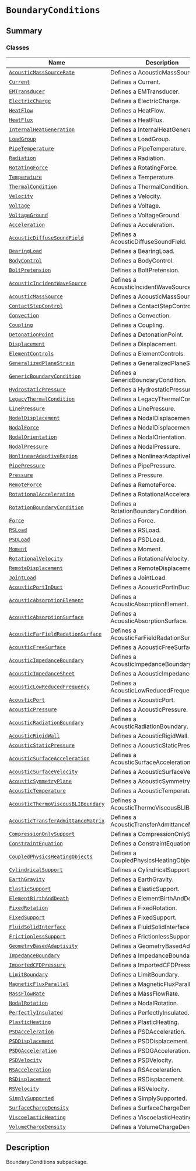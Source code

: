# `BoundaryConditions`

<a id="summary"></a>

## Summary

### Classes

| Name | Description |
|-------------------------------------------------------------------------------------------------------------------------------------------------------------------------------------------|---------------------------------------------|
| [`AcousticMassSourceRate`](AcousticMassSourceRate.md#ansys.mechanical.stubs.v241.Ansys.ACT.Automation.Mechanical.BoundaryConditions.AcousticMassSourceRate)                               | Defines a AcousticMassSourceRate.           |
| [`Current`](Current.md#ansys.mechanical.stubs.v241.Ansys.ACT.Automation.Mechanical.BoundaryConditions.Current)                                                                            | Defines a Current.                          |
| [`EMTransducer`](EMTransducer.md#ansys.mechanical.stubs.v241.Ansys.ACT.Automation.Mechanical.BoundaryConditions.EMTransducer)                                                             | Defines a EMTransducer.                     |
| [`ElectricCharge`](ElectricCharge.md#ansys.mechanical.stubs.v241.Ansys.ACT.Automation.Mechanical.BoundaryConditions.ElectricCharge)                                                       | Defines a ElectricCharge.                   |
| [`HeatFlow`](HeatFlow.md#ansys.mechanical.stubs.v241.Ansys.ACT.Automation.Mechanical.BoundaryConditions.HeatFlow)                                                                         | Defines a HeatFlow.                         |
| [`HeatFlux`](HeatFlux.md#ansys.mechanical.stubs.v241.Ansys.ACT.Automation.Mechanical.BoundaryConditions.HeatFlux)                                                                         | Defines a HeatFlux.                         |
| [`InternalHeatGeneration`](InternalHeatGeneration.md#ansys.mechanical.stubs.v241.Ansys.ACT.Automation.Mechanical.BoundaryConditions.InternalHeatGeneration)                               | Defines a InternalHeatGeneration.           |
| [`LoadGroup`](LoadGroup.md#ansys.mechanical.stubs.v241.Ansys.ACT.Automation.Mechanical.BoundaryConditions.LoadGroup)                                                                      | Defines a LoadGroup.                        |
| [`PipeTemperature`](PipeTemperature.md#ansys.mechanical.stubs.v241.Ansys.ACT.Automation.Mechanical.BoundaryConditions.PipeTemperature)                                                    | Defines a PipeTemperature.                  |
| [`Radiation`](Radiation.md#ansys.mechanical.stubs.v241.Ansys.ACT.Automation.Mechanical.BoundaryConditions.Radiation)                                                                      | Defines a Radiation.                        |
| [`RotatingForce`](RotatingForce.md#ansys.mechanical.stubs.v241.Ansys.ACT.Automation.Mechanical.BoundaryConditions.RotatingForce)                                                          | Defines a RotatingForce.                    |
| [`Temperature`](Temperature.md#ansys.mechanical.stubs.v241.Ansys.ACT.Automation.Mechanical.BoundaryConditions.Temperature)                                                                | Defines a Temperature.                      |
| [`ThermalCondition`](ThermalCondition.md#ansys.mechanical.stubs.v241.Ansys.ACT.Automation.Mechanical.BoundaryConditions.ThermalCondition)                                                 | Defines a ThermalCondition.                 |
| [`Velocity`](Velocity.md#ansys.mechanical.stubs.v241.Ansys.ACT.Automation.Mechanical.BoundaryConditions.Velocity)                                                                         | Defines a Velocity.                         |
| [`Voltage`](Voltage.md#ansys.mechanical.stubs.v241.Ansys.ACT.Automation.Mechanical.BoundaryConditions.Voltage)                                                                            | Defines a Voltage.                          |
| [`VoltageGround`](VoltageGround.md#ansys.mechanical.stubs.v241.Ansys.ACT.Automation.Mechanical.BoundaryConditions.VoltageGround)                                                          | Defines a VoltageGround.                    |
| [`Acceleration`](Acceleration.md#ansys.mechanical.stubs.v241.Ansys.ACT.Automation.Mechanical.BoundaryConditions.Acceleration)                                                             | Defines a Acceleration.                     |
| [`AcousticDiffuseSoundField`](AcousticDiffuseSoundField.md#ansys.mechanical.stubs.v241.Ansys.ACT.Automation.Mechanical.BoundaryConditions.AcousticDiffuseSoundField)                      | Defines a AcousticDiffuseSoundField.        |
| [`BearingLoad`](BearingLoad.md#ansys.mechanical.stubs.v241.Ansys.ACT.Automation.Mechanical.BoundaryConditions.BearingLoad)                                                                | Defines a BearingLoad.                      |
| [`BodyControl`](BodyControl.md#ansys.mechanical.stubs.v241.Ansys.ACT.Automation.Mechanical.BoundaryConditions.BodyControl)                                                                | Defines a BodyControl.                      |
| [`BoltPretension`](BoltPretension.md#ansys.mechanical.stubs.v241.Ansys.ACT.Automation.Mechanical.BoundaryConditions.BoltPretension)                                                       | Defines a BoltPretension.                   |
| [`AcousticIncidentWaveSource`](AcousticIncidentWaveSource.md#ansys.mechanical.stubs.v241.Ansys.ACT.Automation.Mechanical.BoundaryConditions.AcousticIncidentWaveSource)                   | Defines a AcousticIncidentWaveSource.       |
| [`AcousticMassSource`](AcousticMassSource.md#ansys.mechanical.stubs.v241.Ansys.ACT.Automation.Mechanical.BoundaryConditions.AcousticMassSource)                                           | Defines a AcousticMassSource.               |
| [`ContactStepControl`](ContactStepControl.md#ansys.mechanical.stubs.v241.Ansys.ACT.Automation.Mechanical.BoundaryConditions.ContactStepControl)                                           | Defines a ContactStepControl.               |
| [`Convection`](Convection.md#ansys.mechanical.stubs.v241.Ansys.ACT.Automation.Mechanical.BoundaryConditions.Convection)                                                                   | Defines a Convection.                       |
| [`Coupling`](Coupling.md#ansys.mechanical.stubs.v241.Ansys.ACT.Automation.Mechanical.BoundaryConditions.Coupling)                                                                         | Defines a Coupling.                         |
| [`DetonationPoint`](DetonationPoint.md#ansys.mechanical.stubs.v241.Ansys.ACT.Automation.Mechanical.BoundaryConditions.DetonationPoint)                                                    | Defines a DetonationPoint.                  |
| [`Displacement`](Displacement.md#ansys.mechanical.stubs.v241.Ansys.ACT.Automation.Mechanical.BoundaryConditions.Displacement)                                                             | Defines a Displacement.                     |
| [`ElementControls`](ElementControls.md#ansys.mechanical.stubs.v241.Ansys.ACT.Automation.Mechanical.BoundaryConditions.ElementControls)                                                    | Defines a ElementControls.                  |
| [`GeneralizedPlaneStrain`](GeneralizedPlaneStrain.md#ansys.mechanical.stubs.v241.Ansys.ACT.Automation.Mechanical.BoundaryConditions.GeneralizedPlaneStrain)                               | Defines a GeneralizedPlaneStrain.           |
| [`GenericBoundaryCondition`](GenericBoundaryCondition.md#ansys.mechanical.stubs.v241.Ansys.ACT.Automation.Mechanical.BoundaryConditions.GenericBoundaryCondition)                         | Defines a GenericBoundaryCondition.         |
| [`HydrostaticPressure`](HydrostaticPressure.md#ansys.mechanical.stubs.v241.Ansys.ACT.Automation.Mechanical.BoundaryConditions.HydrostaticPressure)                                        | Defines a HydrostaticPressure.              |
| [`LegacyThermalCondition`](LegacyThermalCondition.md#ansys.mechanical.stubs.v241.Ansys.ACT.Automation.Mechanical.BoundaryConditions.LegacyThermalCondition)                               | Defines a LegacyThermalCondition.           |
| [`LinePressure`](LinePressure.md#ansys.mechanical.stubs.v241.Ansys.ACT.Automation.Mechanical.BoundaryConditions.LinePressure)                                                             | Defines a LinePressure.                     |
| [`NodalDisplacement`](NodalDisplacement.md#ansys.mechanical.stubs.v241.Ansys.ACT.Automation.Mechanical.BoundaryConditions.NodalDisplacement)                                              | Defines a NodalDisplacement.                |
| [`NodalForce`](NodalForce.md#ansys.mechanical.stubs.v241.Ansys.ACT.Automation.Mechanical.BoundaryConditions.NodalForce)                                                                   | Defines a NodalDisplacement.                |
| [`NodalOrientation`](NodalOrientation.md#ansys.mechanical.stubs.v241.Ansys.ACT.Automation.Mechanical.BoundaryConditions.NodalOrientation)                                                 | Defines a NodalOrientation.                 |
| [`NodalPressure`](NodalPressure.md#ansys.mechanical.stubs.v241.Ansys.ACT.Automation.Mechanical.BoundaryConditions.NodalPressure)                                                          | Defines a NodalPressure.                    |
| [`NonlinearAdaptiveRegion`](NonlinearAdaptiveRegion.md#ansys.mechanical.stubs.v241.Ansys.ACT.Automation.Mechanical.BoundaryConditions.NonlinearAdaptiveRegion)                            | Defines a NonlinearAdaptiveRegion.          |
| [`PipePressure`](PipePressure.md#ansys.mechanical.stubs.v241.Ansys.ACT.Automation.Mechanical.BoundaryConditions.PipePressure)                                                             | Defines a PipePressure.                     |
| [`Pressure`](Pressure.md#ansys.mechanical.stubs.v241.Ansys.ACT.Automation.Mechanical.BoundaryConditions.Pressure)                                                                         | Defines a Pressure.                         |
| [`RemoteForce`](RemoteForce.md#ansys.mechanical.stubs.v241.Ansys.ACT.Automation.Mechanical.BoundaryConditions.RemoteForce)                                                                | Defines a RemoteForce.                      |
| [`RotationalAcceleration`](RotationalAcceleration.md#ansys.mechanical.stubs.v241.Ansys.ACT.Automation.Mechanical.BoundaryConditions.RotationalAcceleration)                               | Defines a RotationalAcceleration.           |
| [`RotationBoundaryCondition`](RotationBoundaryCondition.md#ansys.mechanical.stubs.v241.Ansys.ACT.Automation.Mechanical.BoundaryConditions.RotationBoundaryCondition)                      | Defines a RotationBoundaryCondition.        |
| [`Force`](Force.md#ansys.mechanical.stubs.v241.Ansys.ACT.Automation.Mechanical.BoundaryConditions.Force)                                                                                  | Defines a Force.                            |
| [`RSLoad`](RSLoad.md#ansys.mechanical.stubs.v241.Ansys.ACT.Automation.Mechanical.BoundaryConditions.RSLoad)                                                                               | Defines a RSLoad.                           |
| [`PSDLoad`](PSDLoad.md#ansys.mechanical.stubs.v241.Ansys.ACT.Automation.Mechanical.BoundaryConditions.PSDLoad)                                                                            | Defines a PSDLoad.                          |
| [`Moment`](Moment.md#ansys.mechanical.stubs.v241.Ansys.ACT.Automation.Mechanical.BoundaryConditions.Moment)                                                                               | Defines a Moment.                           |
| [`RotationalVelocity`](RotationalVelocity.md#ansys.mechanical.stubs.v241.Ansys.ACT.Automation.Mechanical.BoundaryConditions.RotationalVelocity)                                           | Defines a RotationalVelocity.               |
| [`RemoteDisplacement`](RemoteDisplacement.md#ansys.mechanical.stubs.v241.Ansys.ACT.Automation.Mechanical.BoundaryConditions.RemoteDisplacement)                                           | Defines a RemoteDisplacement.               |
| [`JointLoad`](JointLoad.md#ansys.mechanical.stubs.v241.Ansys.ACT.Automation.Mechanical.BoundaryConditions.JointLoad)                                                                      | Defines a JointLoad.                        |
| [`AcousticPortInDuct`](AcousticPortInDuct.md#ansys.mechanical.stubs.v241.Ansys.ACT.Automation.Mechanical.BoundaryConditions.AcousticPortInDuct)                                           | Defines a AcousticPortInDuct.               |
| [`AcousticAbsorptionElement`](AcousticAbsorptionElement.md#ansys.mechanical.stubs.v241.Ansys.ACT.Automation.Mechanical.BoundaryConditions.AcousticAbsorptionElement)                      | Defines a AcousticAbsorptionElement.        |
| [`AcousticAbsorptionSurface`](AcousticAbsorptionSurface.md#ansys.mechanical.stubs.v241.Ansys.ACT.Automation.Mechanical.BoundaryConditions.AcousticAbsorptionSurface)                      | Defines a AcousticAbsorptionSurface.        |
| [`AcousticFarFieldRadationSurface`](AcousticFarFieldRadationSurface.md#ansys.mechanical.stubs.v241.Ansys.ACT.Automation.Mechanical.BoundaryConditions.AcousticFarFieldRadationSurface)    | Defines a AcousticFarFieldRadationSurface.  |
| [`AcousticFreeSurface`](AcousticFreeSurface.md#ansys.mechanical.stubs.v241.Ansys.ACT.Automation.Mechanical.BoundaryConditions.AcousticFreeSurface)                                        | Defines a AcousticFreeSurface.              |
| [`AcousticImpedanceBoundary`](AcousticImpedanceBoundary.md#ansys.mechanical.stubs.v241.Ansys.ACT.Automation.Mechanical.BoundaryConditions.AcousticImpedanceBoundary)                      | Defines a AcousticImpedanceBoundary.        |
| [`AcousticImpedanceSheet`](AcousticImpedanceSheet.md#ansys.mechanical.stubs.v241.Ansys.ACT.Automation.Mechanical.BoundaryConditions.AcousticImpedanceSheet)                               | Defines a AcousticImpedanceSheet.           |
| [`AcousticLowReducedFrequency`](AcousticLowReducedFrequency.md#ansys.mechanical.stubs.v241.Ansys.ACT.Automation.Mechanical.BoundaryConditions.AcousticLowReducedFrequency)                | Defines a AcousticLowReducedFrequency.      |
| [`AcousticPort`](AcousticPort.md#ansys.mechanical.stubs.v241.Ansys.ACT.Automation.Mechanical.BoundaryConditions.AcousticPort)                                                             | Defines a AcousticPort.                     |
| [`AcousticPressure`](AcousticPressure.md#ansys.mechanical.stubs.v241.Ansys.ACT.Automation.Mechanical.BoundaryConditions.AcousticPressure)                                                 | Defines a AcousticPressure.                 |
| [`AcousticRadiationBoundary`](AcousticRadiationBoundary.md#ansys.mechanical.stubs.v241.Ansys.ACT.Automation.Mechanical.BoundaryConditions.AcousticRadiationBoundary)                      | Defines a AcousticRadiationBoundary.        |
| [`AcousticRigidWall`](AcousticRigidWall.md#ansys.mechanical.stubs.v241.Ansys.ACT.Automation.Mechanical.BoundaryConditions.AcousticRigidWall)                                              | Defines a AcousticRigidWall.                |
| [`AcousticStaticPressure`](AcousticStaticPressure.md#ansys.mechanical.stubs.v241.Ansys.ACT.Automation.Mechanical.BoundaryConditions.AcousticStaticPressure)                               | Defines a AcousticStaticPressure.           |
| [`AcousticSurfaceAcceleration`](AcousticSurfaceAcceleration.md#ansys.mechanical.stubs.v241.Ansys.ACT.Automation.Mechanical.BoundaryConditions.AcousticSurfaceAcceleration)                | Defines a AcousticSurfaceAcceleration.      |
| [`AcousticSurfaceVelocity`](AcousticSurfaceVelocity.md#ansys.mechanical.stubs.v241.Ansys.ACT.Automation.Mechanical.BoundaryConditions.AcousticSurfaceVelocity)                            | Defines a AcousticSurfaceVelocity.          |
| [`AcousticSymmetryPlane`](AcousticSymmetryPlane.md#ansys.mechanical.stubs.v241.Ansys.ACT.Automation.Mechanical.BoundaryConditions.AcousticSymmetryPlane)                                  | Defines a AcousticSymmetryPlane.            |
| [`AcousticTemperature`](AcousticTemperature.md#ansys.mechanical.stubs.v241.Ansys.ACT.Automation.Mechanical.BoundaryConditions.AcousticTemperature)                                        | Defines a AcousticTemperature.              |
| [`AcousticThermoViscousBLIBoundary`](AcousticThermoViscousBLIBoundary.md#ansys.mechanical.stubs.v241.Ansys.ACT.Automation.Mechanical.BoundaryConditions.AcousticThermoViscousBLIBoundary) | Defines a AcousticThermoViscousBLIBoundary. |
| [`AcousticTransferAdmittanceMatrix`](AcousticTransferAdmittanceMatrix.md#ansys.mechanical.stubs.v241.Ansys.ACT.Automation.Mechanical.BoundaryConditions.AcousticTransferAdmittanceMatrix) | Defines a AcousticTransferAdmittanceMatrix. |
| [`CompressionOnlySupport`](CompressionOnlySupport.md#ansys.mechanical.stubs.v241.Ansys.ACT.Automation.Mechanical.BoundaryConditions.CompressionOnlySupport)                               | Defines a CompressionOnlySupport.           |
| [`ConstraintEquation`](ConstraintEquation.md#ansys.mechanical.stubs.v241.Ansys.ACT.Automation.Mechanical.BoundaryConditions.ConstraintEquation)                                           | Defines a ConstraintEquation.               |
| [`CoupledPhysicsHeatingObjects`](CoupledPhysicsHeatingObjects.md#ansys.mechanical.stubs.v241.Ansys.ACT.Automation.Mechanical.BoundaryConditions.CoupledPhysicsHeatingObjects)             | Defines a CoupledPhysicsHeatingObjects.     |
| [`CylindricalSupport`](CylindricalSupport.md#ansys.mechanical.stubs.v241.Ansys.ACT.Automation.Mechanical.BoundaryConditions.CylindricalSupport)                                           | Defines a CylindricalSupport.               |
| [`EarthGravity`](EarthGravity.md#ansys.mechanical.stubs.v241.Ansys.ACT.Automation.Mechanical.BoundaryConditions.EarthGravity)                                                             | Defines a EarthGravity.                     |
| [`ElasticSupport`](ElasticSupport.md#ansys.mechanical.stubs.v241.Ansys.ACT.Automation.Mechanical.BoundaryConditions.ElasticSupport)                                                       | Defines a ElasticSupport.                   |
| [`ElementBirthAndDeath`](ElementBirthAndDeath.md#ansys.mechanical.stubs.v241.Ansys.ACT.Automation.Mechanical.BoundaryConditions.ElementBirthAndDeath)                                     | Defines a ElementBirthAndDeath.             |
| [`FixedRotation`](FixedRotation.md#ansys.mechanical.stubs.v241.Ansys.ACT.Automation.Mechanical.BoundaryConditions.FixedRotation)                                                          | Defines a FixedRotation.                    |
| [`FixedSupport`](FixedSupport.md#ansys.mechanical.stubs.v241.Ansys.ACT.Automation.Mechanical.BoundaryConditions.FixedSupport)                                                             | Defines a FixedSupport.                     |
| [`FluidSolidInterface`](FluidSolidInterface.md#ansys.mechanical.stubs.v241.Ansys.ACT.Automation.Mechanical.BoundaryConditions.FluidSolidInterface)                                        | Defines a FluidSolidInterface.              |
| [`FrictionlessSupport`](FrictionlessSupport.md#ansys.mechanical.stubs.v241.Ansys.ACT.Automation.Mechanical.BoundaryConditions.FrictionlessSupport)                                        | Defines a FrictionlessSupport.              |
| [`GeometryBasedAdaptivity`](GeometryBasedAdaptivity.md#ansys.mechanical.stubs.v241.Ansys.ACT.Automation.Mechanical.BoundaryConditions.GeometryBasedAdaptivity)                            | Defines a GeometryBasedAdaptivity.          |
| [`ImpedanceBoundary`](ImpedanceBoundary.md#ansys.mechanical.stubs.v241.Ansys.ACT.Automation.Mechanical.BoundaryConditions.ImpedanceBoundary)                                              | Defines a ImpedanceBoundary.                |
| [`ImportedCFDPressure`](ImportedCFDPressure.md#ansys.mechanical.stubs.v241.Ansys.ACT.Automation.Mechanical.BoundaryConditions.ImportedCFDPressure)                                        | Defines a ImportedCFDPressure.              |
| [`LimitBoundary`](LimitBoundary.md#ansys.mechanical.stubs.v241.Ansys.ACT.Automation.Mechanical.BoundaryConditions.LimitBoundary)                                                          | Defines a LimitBoundary.                    |
| [`MagneticFluxParallel`](MagneticFluxParallel.md#ansys.mechanical.stubs.v241.Ansys.ACT.Automation.Mechanical.BoundaryConditions.MagneticFluxParallel)                                     | Defines a MagneticFluxParallel.             |
| [`MassFlowRate`](MassFlowRate.md#ansys.mechanical.stubs.v241.Ansys.ACT.Automation.Mechanical.BoundaryConditions.MassFlowRate)                                                             | Defines a MassFlowRate.                     |
| [`NodalRotation`](NodalRotation.md#ansys.mechanical.stubs.v241.Ansys.ACT.Automation.Mechanical.BoundaryConditions.NodalRotation)                                                          | Defines a NodalRotation.                    |
| [`PerfectlyInsulated`](PerfectlyInsulated.md#ansys.mechanical.stubs.v241.Ansys.ACT.Automation.Mechanical.BoundaryConditions.PerfectlyInsulated)                                           | Defines a PerfectlyInsulated.               |
| [`PlasticHeating`](PlasticHeating.md#ansys.mechanical.stubs.v241.Ansys.ACT.Automation.Mechanical.BoundaryConditions.PlasticHeating)                                                       | Defines a PlasticHeating.                   |
| [`PSDAcceleration`](PSDAcceleration.md#ansys.mechanical.stubs.v241.Ansys.ACT.Automation.Mechanical.BoundaryConditions.PSDAcceleration)                                                    | Defines a PSDAcceleration.                  |
| [`PSDDisplacement`](PSDDisplacement.md#ansys.mechanical.stubs.v241.Ansys.ACT.Automation.Mechanical.BoundaryConditions.PSDDisplacement)                                                    | Defines a PSDDisplacement.                  |
| [`PSDGAcceleration`](PSDGAcceleration.md#ansys.mechanical.stubs.v241.Ansys.ACT.Automation.Mechanical.BoundaryConditions.PSDGAcceleration)                                                 | Defines a PSDGAcceleration.                 |
| [`PSDVelocity`](PSDVelocity.md#ansys.mechanical.stubs.v241.Ansys.ACT.Automation.Mechanical.BoundaryConditions.PSDVelocity)                                                                | Defines a PSDVelocity.                      |
| [`RSAcceleration`](RSAcceleration.md#ansys.mechanical.stubs.v241.Ansys.ACT.Automation.Mechanical.BoundaryConditions.RSAcceleration)                                                       | Defines a RSAcceleration.                   |
| [`RSDisplacement`](RSDisplacement.md#ansys.mechanical.stubs.v241.Ansys.ACT.Automation.Mechanical.BoundaryConditions.RSDisplacement)                                                       | Defines a RSDisplacement.                   |
| [`RSVelocity`](RSVelocity.md#ansys.mechanical.stubs.v241.Ansys.ACT.Automation.Mechanical.BoundaryConditions.RSVelocity)                                                                   | Defines a RSVelocity.                       |
| [`SimplySupported`](SimplySupported.md#ansys.mechanical.stubs.v241.Ansys.ACT.Automation.Mechanical.BoundaryConditions.SimplySupported)                                                    | Defines a SimplySupported.                  |
| [`SurfaceChargeDensity`](SurfaceChargeDensity.md#ansys.mechanical.stubs.v241.Ansys.ACT.Automation.Mechanical.BoundaryConditions.SurfaceChargeDensity)                                     | Defines a SurfaceChargeDensity.             |
| [`ViscoelasticHeating`](ViscoelasticHeating.md#ansys.mechanical.stubs.v241.Ansys.ACT.Automation.Mechanical.BoundaryConditions.ViscoelasticHeating)                                        | Defines a ViscoelasticHeating.              |
| [`VolumeChargeDensity`](VolumeChargeDensity.md#ansys.mechanical.stubs.v241.Ansys.ACT.Automation.Mechanical.BoundaryConditions.VolumeChargeDensity)                                        | Defines a VolumeChargeDensity.              |

<a id="description"></a>

## Description

BoundaryConditions subpackage.

<!-- !! processed by numpydoc !! -->

